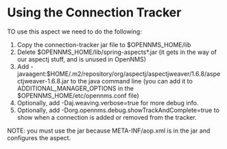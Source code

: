 Using the Connection Tracker
============================

TO use this aspect we need to do the following:

1. Copy the connection-tracker jar file to $OPENNMS_HOME/lib
2. Delete $OPENNMS_HOME/lib/spring-aspects*.jar (it gets in the way of our aspectj stuff, and
   is unused in OpenNMS)
3. Add -javaagent:$HOME/.m2/repository/org/aspectj/aspectjweaver/1.6.8/aspectjweaver-1.6.8.jar
   to the java command line (you can add it to ADDITIONAL_MANAGER_OPTIONS in the
   $OPENNMS_HOME/etc/opennms.conf file)
4. Optionally, add -Daj.weaving.verbose=true for more debug info.
5. Optionally, add -Dorg.opennms.debug.showTrackAndComplete=true to show when a connection
   is added or removed from the tracker.

NOTE: you must use the jar because META-INF/aop.xml is in the jar and configures the aspect.